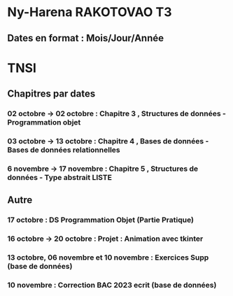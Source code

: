 # Ny-Harena RAKOTOVAO T3

## Dates en format : Mois/Jour/Année

# TNSI
## Chapitres par dates
### 02 octobre -> 02 octobre : Chapitre 3 , Structures de données - Programmation objet
### 03 octobre -> 13 octobre : Chapitre 4 , Bases de données - Bases de données relationnelles
### 6 novembre -> 17 novembre : Chapitre 5 , Structures de données - Type abstrait LISTE




## Autre
### 17 octobre : DS Programmation Objet (Partie Pratique)
### 16 octobre -> 20 octobre : Projet : Animation avec tkinter
### 13 octobre, 06 novembre et 10 novembre : Exercices Supp (base de données)
### 10 novembre : Correction BAC 2023 ecrit (base de données)
